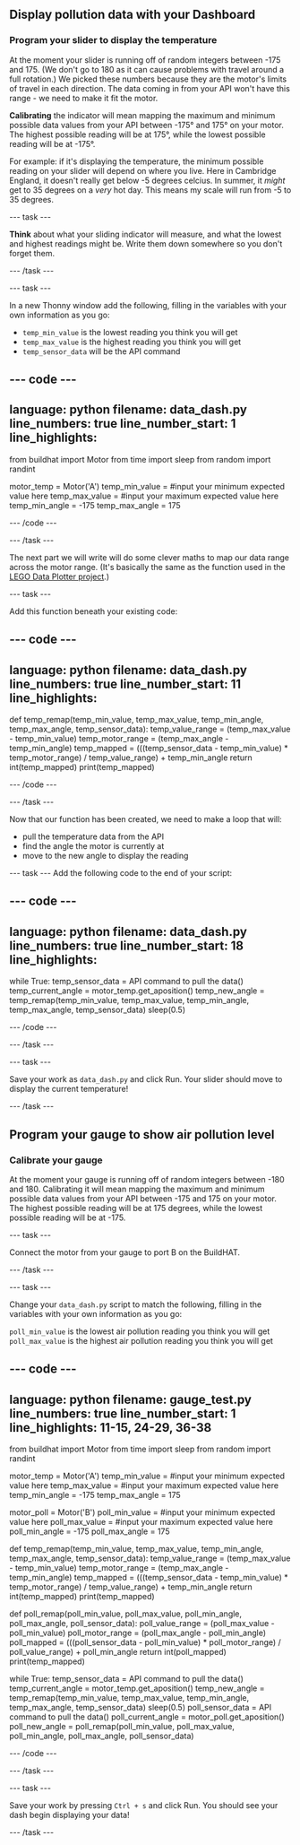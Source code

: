 ## Display pollution data with your Dashboard

### Program your slider to display the temperature

At the moment your slider is running off of random integers between -175 and 175. (We don't go to 180 as it can cause problems with travel around a full rotation.) We picked these numbers because they are the motor's limits of travel in each direction. The data coming in from your API won't have this range - we need to make it fit the motor.

**Calibrating** the indicator will mean mapping the maximum and minimum possible data values from your API between -175° and 175° on your motor. The highest possible reading will be at 175°, while the lowest possible reading will be at -175°. 

For example: if it's displaying the temperature, the minimum possible reading on your slider will depend on where you live. Here in Cambridge England, it doesn't really get below -5 degrees celcius. In summer, it *might* get to 35 degrees on a *very* hot day. This means my scale will run from -5 to 35 degrees.

--- task ---

**Think** about what your sliding indicator will measure, and what the lowest and highest readings might be. Write them down somewhere so you don't forget them.

--- /task ---

--- task ---

In a new Thonny window add the following, filling in the variables with your own information as you go:

+ `temp_min_value` is the lowest reading you think you will get
+ `temp_max_value` is the highest reading you think you will get
+ `temp_sensor_data` will be the API command


--- code ---
---
language: python
filename: data_dash.py
line_numbers: true
line_number_start: 1
line_highlights: 
---
from buildhat import Motor
from time import sleep
from random import randint

motor_temp = Motor('A')
temp_min_value = #input your minimum expected value here
temp_max_value = #input your maximum expected value here
temp_min_angle = -175
temp_max_angle = 175

--- /code ---

--- /task ---

The next part we will write will do some clever maths to map our data range across the motor range. (It's basically the same as the function used in the [LEGO Data Plotter project](https://learning-admin.raspberrypi.org/en/projects/lego-plotter/6).)
 
--- task ---

Add this function beneath your existing code:

--- code ---
---
language: python
filename: data_dash.py
line_numbers: true
line_number_start: 11
line_highlights: 
---
def temp_remap(temp_min_value, temp_max_value, temp_min_angle, temp_max_angle, temp_sensor_data):
    temp_value_range = (temp_max_value - temp_min_value)
    temp_motor_range = (temp_max_angle - temp_min_angle)
    temp_mapped = (((temp_sensor_data - temp_min_value) * temp_motor_range) / temp_value_range) + temp_min_angle
    return int(temp_mapped)
    print(temp_mapped)

--- /code ---

--- /task ---

Now that our function has been created, we need to make a loop that will:

+ pull the temperature data from the API
+ find the angle the motor is currently at
+ move to the new angle to display the reading

--- task ---
Add the following code to the end of your script:

--- code ---
--
language: python
filename: data_dash.py
line_numbers: true
line_number_start: 18
line_highlights: 
---
while True:
    temp_sensor_data  =  API command to pull the data()
    temp_current_angle = motor_temp.get_aposition()
    temp_new_angle = temp_remap(temp_min_value, temp_max_value, temp_min_angle, temp_max_angle, temp_sensor_data)
    sleep(0.5)

--- /code ---

--- /task ---

--- task ---

Save your work as `data_dash.py` and click Run. Your slider should move to display the current temperature! 

--- /task ---

## Program your gauge to show air pollution level

### Calibrate your gauge

At the moment your gauge is running off of random integers between -180 and 180. Calibrating it will mean mapping the maximum and minimum possible data values from your API between -175 and 175 on your motor. The highest possible reading will be at 175 degrees, while the lowest possible reading will be at -175.

--- task ---

Connect the motor from your gauge to port B on the BuildHAT.

--- /task ---

--- task ---

Change your `data_dash.py` script to match the following, filling in the variables with your own information as you go:

`poll_min_value` is the lowest air pollution reading you think you will get
`poll_max_value` is the highest air pollution reading you think you will get

--- code ---
---
language: python
filename: gauge_test.py
line_numbers: true
line_number_start: 1 
line_highlights: 11-15, 24-29, 36-38
---
from buildhat import Motor
from time import sleep
from random import randint

motor_temp = Motor('A')
temp_min_value = #input your minimum expected value here
temp_max_value = #input your maximum expected value here
temp_min_angle = -175
temp_max_angle = 175

motor_poll = Motor('B')
poll_min_value = #input your minimum expected value here
poll_max_value = #input your maximum expected value here
poll_min_angle = -175
poll_max_angle = 175

def temp_remap(temp_min_value, temp_max_value, temp_min_angle, temp_max_angle, temp_sensor_data):
    temp_value_range = (temp_max_value - temp_min_value)
    temp_motor_range = (temp_max_angle - temp_min_angle)
    temp_mapped = (((temp_sensor_data - temp_min_value) * temp_motor_range) / temp_value_range) + temp_min_angle
    return int(temp_mapped)
    print(temp_mapped)

def poll_remap(poll_min_value, poll_max_value, poll_min_angle, poll_max_angle, poll_sensor_data):
    poll_value_range = (poll_max_value - poll_min_value)
    poll_motor_range = (poll_max_angle - poll_min_angle)
    poll_mapped = (((poll_sensor_data - poll_min_value) * poll_motor_range) / poll_value_range) + poll_min_angle
    return int(poll_mapped)
    print(temp_mapped)

while True:
    temp_sensor_data  =  API command to pull the data()
    temp_current_angle = motor_temp.get_aposition()
    temp_new_angle = temp_remap(temp_min_value, temp_max_value, temp_min_angle, temp_max_angle, temp_sensor_data)
    sleep(0.5)
    poll_sensor_data  =  API command to pull the data()
    poll_current_angle = motor_poll.get_aposition()
    poll_new_angle = poll_remap(poll_min_value, poll_max_value, poll_min_angle, poll_max_angle, poll_sensor_data)

--- /code ---

--- /task ---

--- task ---

Save your work by pressing `Ctrl + s` and click Run. You should see your dash begin displaying your data!

--- /task ---